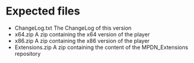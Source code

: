 # Expected files
* ChangeLog.txt 			The ChangeLog of this version
* x64.zip					A zip containing the x64 version of the player
* x86.zip					A zip containing the x86 version of the player
* Extensions.zip			A zip containing the content of the MPDN_Extensions repository